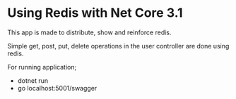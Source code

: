 # Using Redis with Net Core 3.1
This app is made to distribute, show and reinforce redis.

Simple get, post, put, delete operations in the user controller are done using redis.

For running application;
- dotnet run
- go localhost:5001/swagger
